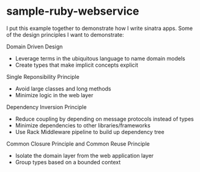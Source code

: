 sample-ruby-webservice
===============

I put this example together to demonstrate how I write sinatra apps.
Some of the design principles I want to demonstrate:

Domain Driven Design
* Leverage terms in the ubiquitous language to name domain models
* Create types that make implicit concepts explicit   

Single Reponsibility Principle 
* Avoid large classes and long methods
* Minimize logic in the web layer

Dependency Inversion Principle
* Reduce coupling by depending on message protocols instead of types
* Minimize dependencies to other libraries/frameworks
* Use Rack Middleware pipeline to build up dependency tree

Common Closure Principle and Common Reuse Principle 
* Isolate the domain layer from the web application layer
* Group types based on a bounded context 
